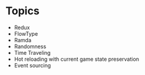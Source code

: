 # Topics

- Redux
- FlowType
- Ramda
- Randomness
- Time Traveling
- Hot reloading with current game state preservation
- Event sourcing